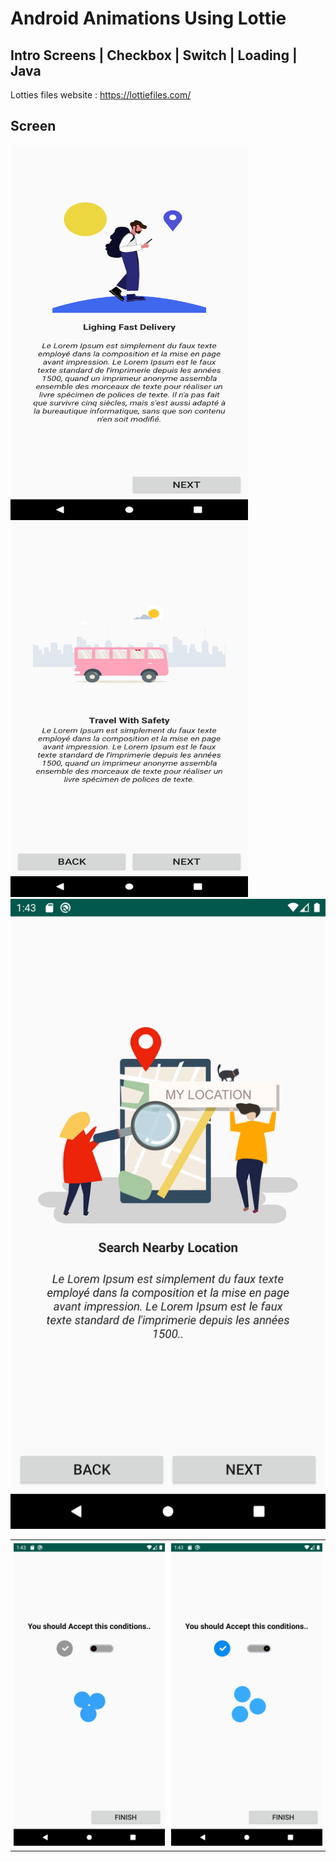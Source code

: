 # Android Animations Using Lottie 

## Intro Screens | Checkbox | Switch | Loading | Java


Lotties files website :
https://lottiefiles.com/

## Screen

<img src="screens/first_screen.png" width="380" height="600" padding="5px" />

<img src="screens/travel_screen.png" width="380" height="600" padding="5px" />

<img src="screens/search_location_screen.png" padding="5px" />

<table>
    <tr>
        <td style="padding:5px">
            <img src="screens/last_screen1.png">
        </td>
        <td style="padding:5px">
            <img src="screens/last_screen2.png">
        </td>
    </tr>
</table>
